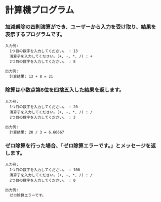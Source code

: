 # 計算機プログラム
### 加減乗除の四則演算ができ、ユーザーから入力を受け取り、結果を表示するプログラムです。

```
入力例:
  1つ目の数字を入力してください。 : 13
  演算子を入力してください。(+, -, *, /) : +
  2つ目の数字を入力してください。 : 8
 
出力例:
  計算結果: 13 + 8 = 21
```
### 除算は小数点第6位を四捨五入した結果を返します。
```
入力例:
  1つ目の数字を入力してください。 : 20
  演算子を入力してください。(+, -, *, /) : /
  2つ目の数字を入力してください。 : 3
 
出力例:
  計算結果: 20 / 3 = 6.66667
```

### ゼロ除算を行った場合、「ゼロ除算エラーです。」とメッセージを返します。
```
入力例:
  1つ目の数字を入力してください。 : 100
  演算子を入力してください。(+, -, *, /) : /
  2つ目の数字を入力してください。 : 0
 
出力例:
  ゼロ除算エラーです。
```

